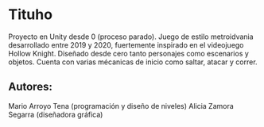 # Tituho
Proyecto en Unity desde 0 (proceso parado).
Juego de estilo metroidvania desarrollado entre 2019 y 2020, fuertemente inspirado en el videojuego Hollow Knight.
Diseñado desde cero tanto personajes como escenarios y objetos. Cuenta con varias mécanicas de inicio como saltar, atacar y correr.



## Autores:
Mario Arroyo Tena (programación y diseño de niveles)
Alicia Zamora Segarra (diseñadora gráfica)
